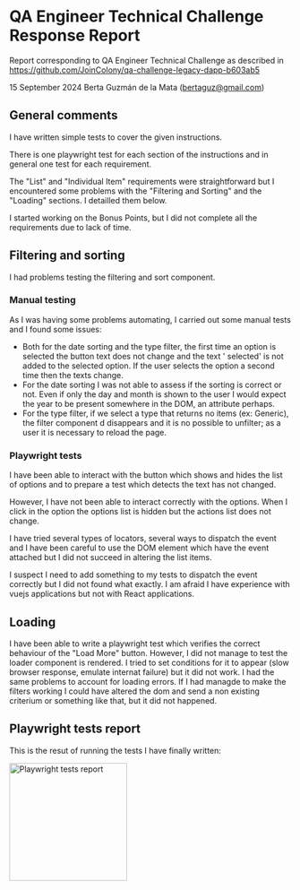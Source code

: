 # QA Engineer Technical Challenge Response Report

Report corresponding to QA Engineer Technical Challenge as described in
https://github.com/JoinColony/qa-challenge-legacy-dapp-b603ab5

15 September 2024
Berta Guzmán de la Mata (bertaguz@gmail.com)

## General comments

I have written simple tests to cover the given instructions.

There is one playwright test for each section of the instructions and in general one test for each requirement.

The "List" and "Individual Item" requirements were straightforward but I encountered some problems with the "Filtering and Sorting" and the "Loading" sections. I detailled them below.

I started working on the Bonus Points, but I did not complete all the requirements due to lack of time.

## Filtering and sorting

I had problems testing the filtering and sort component.

### Manual testing

As I was having some problems automating, I carried out some manual tests and I found some issues:

- Both for the date sorting and the type filter, the first time an option is selected the button text does not change and the text ' selected' is not added to the selected option. If the user selects the option a second time then the texts change.
- For the date sorting I was not able to assess if the sorting is correct or not. Even if only the day and month is shown to the user I would expect the year to be present somewhere in the DOM, an attribute perhaps.
- For the type filter, if we select a type that returns no items (ex: Generic), the filter component d	disappears and it is no possible to unfilter; as a user it is necessary to reload the page.

### Playwright tests

I have been able to interact with the button which shows and hides the list of options and to prepare a test which detects the text has not changed.

However, I have not been able to interact correctly with the options. When I click in the option the options list is hidden but the actions list does not change. 

I have tried several types of locators, several ways to dispatch the event and I have been careful to use the DOM element which have the event attached but I did not succeed in altering the list items.

I suspect I need to add something to my tests to dispatch the event correctly but I did not found what exactly. I am afraid I have experience with vuejs applications but not with React applications.

## Loading

I have been able to write a playwright test which verifies the correct behaviour of the "Load More" button.
However, I did not manage to test the loader component is rendered.
I tried to set conditions for it to appear (slow browser response, emulate internat failure) but it did not work. 
I had the same problems to account for loading errors. If I had managde to make the filters working I could have altered the dom and send a non existing criterium or something like that, but it did not happened.

## Playwright tests report

This is the resut of running the tests I have finally written:

<div>
  <img width="210" src="./.assets/plsy-right-tests-report.jpg" alt="Playwright tests report" title="Playwright tests report"/>
</div>
